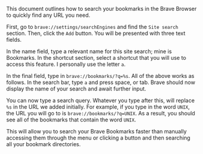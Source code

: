 This document outlines how to search your bookmarks in the Brave Browser to quickly find any URL you need.

First, go to `brave://settings/searchEngines` and find the `Site search` section. Then, click the `Add` button. You will be presented with three text fields.

In the name field, type a relevant name for this site search; mine is Bookmarks. In the shortcut section, select a shortcut that you will use to access this feature. I personally use the letter `a`.

In the final field, type in `brave://bookmarks/?q=%s`. All of the above works as follows. In the search bar, type `a` and press space, or tab. Brave should now display the name of your search and await further input.

You can now type a search query. Whatever you type after this, will replace `%s` in the URL we added initially. For example, if you type in the word `UNIX`, the URL you will go to is `brave://bookmarks/?q=UNIX`. As a result, you should see all of the bookmarks that contain the word `UNIX`.

This will allow you to search your Brave Bookmarks faster than manually accessing them through the menu or clicking a button and then searching all your bookmark directories.
